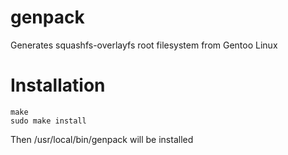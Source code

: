 # genpack
Generates squashfs-overlayfs root filesystem from Gentoo Linux

# Installation

```
make
sudo make install
```

Then /usr/local/bin/genpack will be installed
